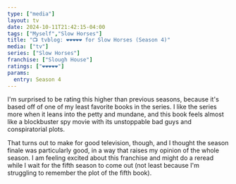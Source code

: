 ```yaml
---
type: ["media"]
layout: tv
date: 2024-10-11T21:42:15-04:00
tags: ["Myself","Slow Horses"]
title: "📺 tvblog: ❤️❤️❤️❤️❤️ for Slow Horses (Season 4)"
media: ["tv"]
series: ["Slow Horses"]
franchise: ["Slough House"]
ratings: ["❤️❤️❤️❤️❤️"]
params:
  entry: Season 4
---
```

I'm surprised to be rating this higher than previous seasons, because it's based off of one of my least favorite books in the series. I like the series more when it leans into the petty and mundane, and this book feels almost like a blockbuster spy movie with its unstoppable bad guys and conspiratorial plots.

That turns out to make for good television, though, and I thought the season finale was particularly good, in a way that raises my opinion of the whole season. I am feeling excited about this franchise and might do a reread while I wait for the fifth season to come out (not least because I'm struggling to remember the plot of the fifth book).
